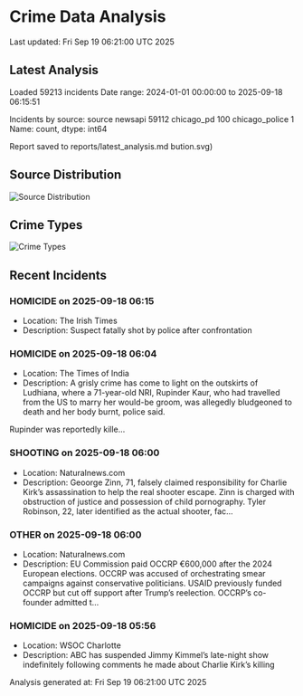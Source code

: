 # Crime Data Analysis
Last updated: Fri Sep 19 06:21:00 UTC 2025

## Latest Analysis

Loaded 59213 incidents
Date range: 2024-01-01 00:00:00 to 2025-09-18 06:15:51

Incidents by source:
source
newsapi           59112
chicago_pd          100
chicago_police        1
Name: count, dtype: int64

Report saved to reports/latest_analysis.md
bution.svg)

## Source Distribution
![Source Distribution](images/source_distribution.svg)

## Crime Types
![Crime Types](images/crime_types.svg)

## Recent Incidents

### HOMICIDE on 2025-09-18 06:15
- Location: The Irish Times
- Description: Suspect fatally shot by police after confrontation


### HOMICIDE on 2025-09-18 06:04
- Location: The Times of India
- Description: A grisly crime has come to light on the outskirts of Ludhiana, where a 71-year-old NRI, Rupinder Kaur, who had travelled from the US to marry her would-be groom, was allegedly bludgeoned to death and her body burnt, police said.

Rupinder was reportedly kille…


### SHOOTING on 2025-09-18 06:00
- Location: Naturalnews.com
- Description: Geoorge Zinn, 71, falsely claimed responsibility for Charlie Kirk’s assassination to help the real shooter escape. Zinn is charged with obstruction of justice and possession of child pornography. Tyler Robinson, 22, later identified as the actual shooter, fac…


### OTHER on 2025-09-18 06:00
- Location: Naturalnews.com
- Description: EU Commission paid OCCRP €600,000 after the 2024 European elections. OCCRP was accused of orchestrating smear campaigns against conservative politicians. USAID previously funded OCCRP but cut off support after Trump’s reelection. OCCRP’s co-founder admitted t…


### HOMICIDE on 2025-09-18 05:56
- Location: WSOC Charlotte
- Description: ABC has suspended Jimmy Kimmel’s late-night show indefinitely following comments he made about Charlie Kirk’s killing

Analysis generated at: Fri Sep 19 06:21:00 UTC 2025
